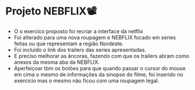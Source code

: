 # Projeto NEBFLIX:film_projector:

- O o exercíco proposto foi recriar a interface da netflix
- Foi alterado para uma nova roupagem e NEBFLIX focado em series feitas ou que representam a região Nordeste.
- Foi incluído o link dos trailers das series apresentadas.
- E preciso melhorar as âncoras, fazendo com que os trailers  abram como anexos da mesma aba da NEBFLIX.
- Aperfeiçoar tbm os botões para que quando passar o cursor do mouse em cima o mesmo de informações da sinopse do filme, foi inserido no exercício mas o mesmo não ficou com uma roupagem legal.

